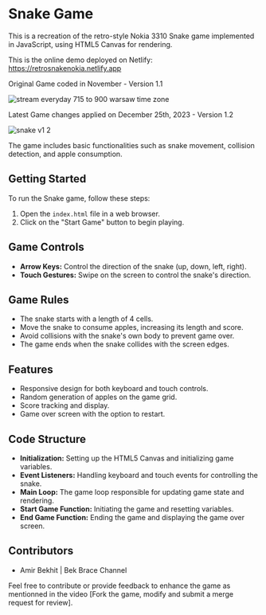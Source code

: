 # Snake Game

This is a recreation of the retro-style Nokia 3310 Snake game implemented in JavaScript, using HTML5 Canvas for rendering. 

This is the online demo deployed on Netlify: https://retrosnakenokia.netlify.app

Original Game coded in November - Version 1.1

![stream everyday 715 to 900 warsaw time zone](https://github.com/BekBrace/nokia3310-snake/assets/60483846/33c73fdd-5149-4165-92de-353d0c4edc4e)

Latest Game changes applied on December 25th, 2023 - Version 1.2

![snake v1 2](https://github.com/BekBrace/nokia3310-snake/assets/60483846/07371046-5d3a-4ff0-bfcf-1f8a7e3abf57)

The game includes basic functionalities such as snake movement, collision detection, and apple consumption.

## Getting Started
To run the Snake game, follow these steps:
1. Open the `index.html` file in a web browser.
2. Click on the "Start Game" button to begin playing.

## Game Controls
- **Arrow Keys:** Control the direction of the snake (up, down, left, right).
- **Touch Gestures:** Swipe on the screen to control the snake's direction.

## Game Rules
- The snake starts with a length of 4 cells.
- Move the snake to consume apples, increasing its length and score.
- Avoid collisions with the snake's own body to prevent game over.
- The game ends when the snake collides with the screen edges.

## Features

- Responsive design for both keyboard and touch controls.
- Random generation of apples on the game grid.
- Score tracking and display.
- Game over screen with the option to restart.

## Code Structure

- **Initialization:** Setting up the HTML5 Canvas and initializing game variables.
- **Event Listeners:** Handling keyboard and touch events for controlling the snake.
- **Main Loop:** The game loop responsible for updating game state and rendering.
- **Start Game Function:** Initiating the game and resetting variables.
- **End Game Function:** Ending the game and displaying the game over screen.

## Contributors

- Amir Bekhit | Bek Brace Channel

Feel free to contribute or provide feedback to enhance the game as mentionned in the video [Fork the game, modify and submit a merge request for review].

